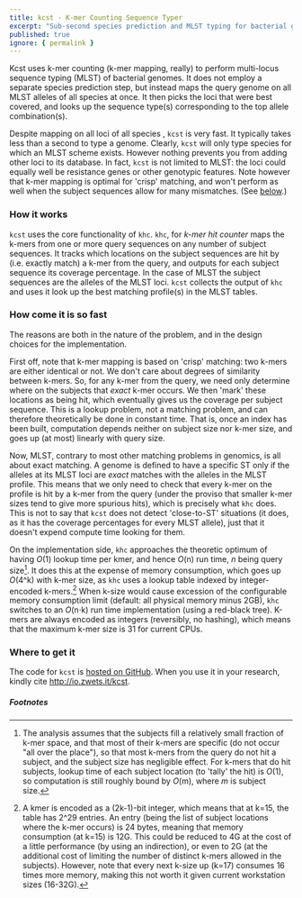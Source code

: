```yaml
---
title: kcst - K-mer Counting Sequence Typer
excerpt: "Sub-second species prediction and MLST typing for bacterial genome assemblies"
published: true
ignore: { permalink }
---
```


Kcst uses k-mer counting (k-mer mapping, really) to perform multi-locus sequence typing (MLST) of bacterial genomes.  It does not employ a separate species prediction step, but instead maps the query genome on all MLST alleles of all species at once.  It then picks the loci that were best covered, and looks up the sequence type(s) corresponding to the top allele combination(s).

Despite mapping on all loci of all species , `kcst` is very fast.  It typically takes less than a second to type a genome.  Clearly, `kcst` will only type species for which an MLST scheme exists.  However nothing prevents you from adding other loci to its database.  In fact, `kcst` is not limited to MLST: the loci could equally well be resistance genes or other genotypic features.  Note however that k-mer mapping is optimal for 'crisp' matching, and won't perform as well when the subject sequences allow for many mismatches.  (See [below](#how-come-it-is-so-fast).)


### How it works

`kcst` uses the core functionality of `khc`.  `khc`, for _k-mer hit counter_ maps the k-mers from one or more query sequences on any number of subject sequences.  It tracks which locations on the subject sequences are hit by (i.e. exactly match) a k-mer from the query, and outputs for each subject sequence its coverage percentage.  In the case of MLST the subject sequences are the alleles of the MLST loci.  `kcst` collects the output of `khc` and uses it look up the best matching profile(s) in the MLST tables.


### How come it is so fast

The reasons are both in the nature of the problem, and in the design choices for the implementation.

First off, note that k-mer mapping is based on 'crisp' matching: two k-mers are either identical or not.  We don't care about degrees of similarity between k-mers.  So, for any k-mer from the query, we need only determine where on the subjects that _exact_ k-mer occurs.  We then 'mark' these locations as being hit, which eventually gives us the coverage per subject sequence.  This is a lookup problem, not a matching problem, and can therefore theoretically be done in constant time.  That is, once an index has been built, computation depends neither on subject size nor k-mer size, and goes up (at most) linearly with query size.

Now, MLST, contrary to most other matching problems in genomics, is all about exact matching.  A genome is defined to have a specific ST only if the alleles at its MLST loci are _exact_ matches with the alleles in the MLST profile.  This means that we only need to check that every k-mer on the profile is hit by a k-mer from the query (under the proviso that smaller k-mer sizes tend to give more spurious hits), which is precisely what `khc` does.  This is not to say that `kcst` does not detect 'close-to-ST' situations (it does, as it has the coverage percentages for every MLST allele), just that it doesn't expend compute time looking for them.

On the implementation side, `khc` approaches the theoretic optimum of having _O_(1) lookup time per kmer, and hence _O_(n) run time, _n_ being query size[^1].  It does this at the expense of memory consumption, which goes up _O_(4^k) with k-mer size, as `khc` uses a lookup table indexed by integer-encoded k-mers.[^2]  When k-size would cause excession of the configurable memory consumption limit (default: all physical memory minus 2GB), `khc` switches to an _O_(n⋅k) run time implementation (using a red-black tree).  K-mers are always encoded as integers (reversibly, no hashing), which means that the maximum k-mer size is 31 for current CPUs.


### Where to get it

The code for `kcst` is [hosted on GitHub](https://github.com/zwets/kcst).  When you use it in your research, kindly cite <http://io.zwets.it/kcst>.


##### Footnotes

[^1]: The analysis assumes that the subjects fill a relatively small fraction of k-mer space, and that most of their k-mers are specific (do not occur "all over the place"), so that most k-mers from the query do not hit a subject, and the subject size has negligible effect.  For k-mers that do hit subjects, lookup time of each subject location (to 'tally' the hit) is _O_(1), so computation is still roughly bound by _O_(m), where _m_ is subject size.

[^2]: A kmer is encoded as a (2k-1)-bit integer, which means that at k=15, the table has 2^29 entries.  An entry (being the list of subject locations where the k-mer occurs) is 24 bytes, meaning that memory consumption (at k=15) is 12G.  This could be reduced to 4G at the cost of a little performance (by using an indirection), or even to 2G (at the additional cost of limiting the number of distinct k-mers allowed in the subjects).  However, note that every next k-size up (k=17)[^3] consumes 16 times more memory, making this not worth it given current workstation sizes (16-32G).

[^3]: The k-mer size must be odd so that there is an encoding that uniquely represents both the forward and reverse strands of the k-mer.  We pick this to be the bit-representation (with a=00, c=01, g=10, t=11) of whichever of the two strands happens to have 'a' or 'c' as its middle base.  This also explains why the integer representation has 2k*-1* bits: the centre base requires only a single bit in the encoding.

